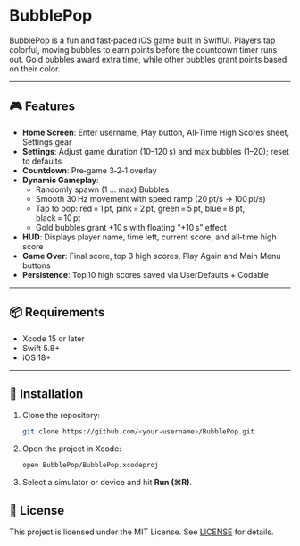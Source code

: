# BubblePop

BubblePop is a fun and fast‑paced iOS game built in SwiftUI. Players tap colorful, moving bubbles to earn points before the countdown timer runs out. Gold bubbles award extra time, while other bubbles grant points based on their color.

---

## 🎮 Features

- **Home Screen**: Enter username, Play button, All‑Time High Scores sheet, Settings gear
- **Settings**: Adjust game duration (10–120 s) and max bubbles (1–20); reset to defaults
- **Countdown**: Pre‑game 3‑2‑1 overlay
- **Dynamic Gameplay**:
  - Randomly spawn (1 … max) Bubbles
  - Smooth 30 Hz movement with speed ramp (20 pt/s → 100 pt/s)
  - Tap to pop: red = 1 pt, pink = 2 pt, green = 5 pt, blue = 8 pt, black = 10 pt
  - Gold bubbles grant +10 s with floating “+10 s” effect
- **HUD**: Displays player name, time left, current score, and all‑time high score
- **Game Over**: Final score, top 3 high scores, Play Again and Main Menu buttons
- **Persistence**: Top 10 high scores saved via UserDefaults + Codable

---

## 📦 Requirements

- Xcode 15 or later
- Swift 5.8+
- iOS 18+

---

## 🚀 Installation

1. Clone the repository:
   ```bash
   git clone https://github.com/<your‑username>/BubblePop.git
   ```
2. Open the project in Xcode:
   ```bash
   open BubblePop/BubblePop.xcodeproj
   ```
3. Select a simulator or device and hit **Run (⌘R)**.

## 📄 License

This project is licensed under the MIT License. See [LICENSE](LICENSE) for details.

